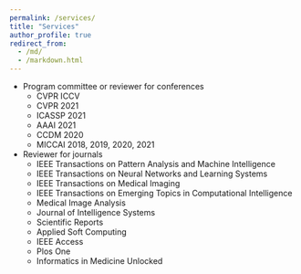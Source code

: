 ```yaml
---
permalink: /services/
title: "Services"
author_profile: true
redirect_from: 
  - /md/
  - /markdown.html
---
```


* Program committee or reviewer for conferences
  * CVPR ICCV
  * CVPR 2021
  * ICASSP 2021
  * AAAI 2021
  * CCDM 2020
  * MICCAI 2018, 2019, 2020, 2021
* Reviewer for journals
  * IEEE Transactions on Pattern Analysis and Machine Intelligence
  * IEEE Transactions on Neural Networks and Learning Systems
  * IEEE Transactions on Medical Imaging
  * IEEE Transactions on Emerging Topics in Computational Intelligence
  * Medical Image Analysis
  * Journal of Intelligence Systems
  * Scientific Reports
  * Applied Soft Computing
  * IEEE Access
  * Plos One
  * Informatics in Medicine Unlocked
